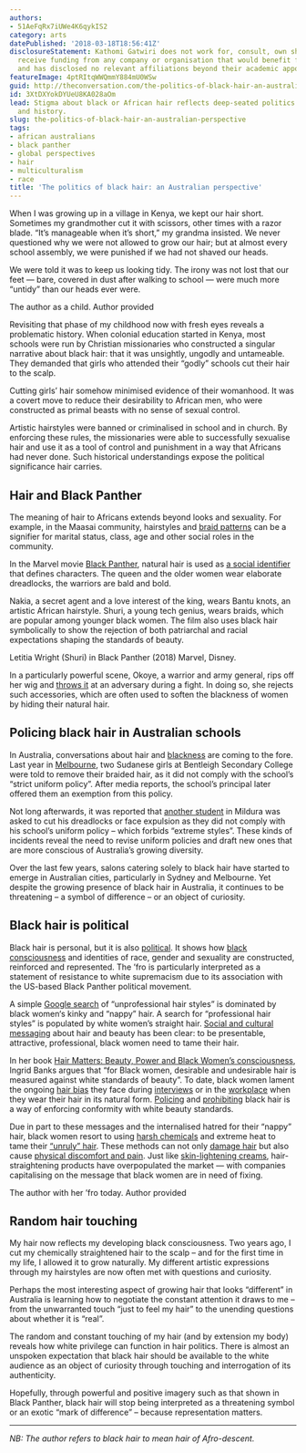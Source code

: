 ```yaml
---
authors:
- 51AeFqRx7iUWe4K6qykIS2
category: arts
datePublished: '2018-03-18T18:56:41Z'
disclosureStatement: Kathomi Gatwiri does not work for, consult, own shares in or
  receive funding from any company or organisation that would benefit from this article,
  and has disclosed no relevant affiliations beyond their academic appointment.
featureImage: 4ptRItqWWQmmY884mU0WSw
guid: http://theconversation.com/the-politics-of-black-hair-an-australian-perspective-93270
id: 3XtDXYokDYUeU8KA028aOm
lead: Stigma about black or African hair reflects deep-seated politics around race
  and history.
slug: the-politics-of-black-hair-an-australian-perspective
tags:
- african australians
- black panther
- global perspectives
- hair
- multiculturalism
- race
title: 'The politics of black hair: an Australian perspective'
---
```

When I was growing up in a village in Kenya, we kept our hair short. Sometimes my grandmother cut it with scissors, other times with a razor blade. “It’s manageable when it’s short,” my grandma insisted. We never questioned why we were not allowed to grow our hair; but at almost every school assembly, we were punished if we had not shaved our heads. 

We were told it was to keep us looking tidy. The irony was not lost that our feet — bare, covered in dust after walking to school — were much more “untidy” than our heads ever were.

[](https://images.theconversation.com/files/210414/original/file-20180314-113458-13oqthr.JPG?ixlib=rb-1.1.0&q=45&auto=format&w=1000&fit=clip) The author as a child. Author provided

Revisiting that phase of my childhood now with fresh eyes reveals a problematic history. When colonial education started in Kenya, most schools were run by Christian missionaries who constructed a singular narrative about black hair: that it was unsightly, ungodly and untameable. They demanded that girls who attended their “godly” schools cut their hair to the scalp. 

Cutting girls’ hair somehow minimised evidence of their womanhood. It was a covert move to reduce their desirability to African men, who were constructed as primal beasts with no sense of sexual control. 

Artistic hairstyles were banned or criminalised in school and in church. By enforcing these rules, the missionaries were able to successfully sexualise hair and use it as a tool of control and punishment in a way that Africans had never done. Such historical understandings expose the political significance hair carries.

## Hair and Black Panther

The meaning of hair to Africans extends beyond looks and sexuality. For example, in the Maasai community, hairstyles and [braid patterns](https://www.pinterest.com.au/pin/54324739228292625/) can be a signifier for marital status, class, age and other social roles in the community.

In the Marvel movie [Black Panther](https://www.huffingtonpost.com/entry/black-panther-hairstylist-black-hair_us_5a8c9323e4b03414379b2507), natural hair is used as [a social identifier](https://www.google.com.au/search?q=hair+in+the+black+panther+movie&sa=N&rlz=1C1GGRV_enAU751AU751&tbm=isch&tbo=u&source=univ&ved=0ahUKEwj0jt2Z297ZAhUDULwKHbJgBgQ4ChCwBAg0&biw=1517&bih=707) that defines characters. The queen and the older women wear elaborate dreadlocks, the warriors are bald and bold.

Nakia, a secret agent and a love interest of the king, wears Bantu knots, an artistic African hairstyle. Shuri, a young tech genius, wears braids, which are popular among younger black women. The film also uses black hair symbolically to show the rejection of both patriarchal and racial expectations shaping the standards of beauty.

[](https://images.theconversation.com/files/210443/original/file-20180315-113479-1whkmhq.jpg?ixlib=rb-1.1.0&q=45&auto=format&w=1000&fit=clip) Letitia Wright (Shuri) in Black Panther (2018) Marvel, Disney.

In a particularly powerful scene, Okoye, a warrior and army general, rips off her wig and [throws it](https://www.google.com.au/search?rlz=1C1GGRV_enAU751AU751&tbm=isch&q=okoye+throwing+wig&chips=q:okoye+throwing+wig,online_chips:gif&sa=X&ved=0ahUKEwiytN2PnN_ZAhXBa7wKHZ8bAaUQ4lYIKigC&biw=1500&bih=677&dpr=0.9#imgrc=XeEIFVKkTIhK2M:) at an adversary during a fight. In doing so, she rejects such accessories, which are often used to soften the blackness of women by hiding their natural hair.

## Policing black hair in Australian schools

In Australia, conversations about hair and [blackness](https://www.smh.com.au/entertainment/books/the-hate-race-review-maxine-beneba-clarkes-urgent-writing-is-unique-and-vital-20160715-gq6fsk.html) are coming to the fore. Last year in [Melbourne](https://www.theguardian.com/australia-news/2017/mar/31/melbourne-school-allows-black-students-to-keep-braids-after-furore), two Sudanese girls at Bentleigh Secondary College were told to remove their braided hair, as it did not comply with the school’s “strict uniform policy”. After media reports, the school’s principal later offered them an exemption from this policy.

Not long afterwards, it was reported that [another student](http://www.sunraysiadaily.com.au/story/4564334/mildura-student-kicked-out-of-st-josephs-college-after-refusing-to-cut-dreadlocks/) in Mildura was asked to cut his dreadlocks or face expulsion as they did not comply with his school’s uniform policy – which forbids “extreme styles”. These kinds of incidents reveal the need to revise uniform policies and draft new ones that are more conscious of Australia’s growing diversity. 

Over the last few years, salons catering solely to black hair have started to emerge in Australian cities, particularly in Sydney and Melbourne. Yet despite the growing presence of black hair in Australia, it continues to be threatening – a symbol of difference – or an object of curiosity. 

## Black hair is political

Black hair is personal, but it is also [political](https://www.theguardian.com/fashion/2015/oct/19/black-hair-why-its-time-to-stop-politicising-it). It shows how [black consciousness](http://www.jstor.org/stable/j.ctt9qg9td) and identities of race, gender and sexuality are constructed, reinforced and represented. The ’fro is particularly interpreted as a statement of resistance to white supremacism due to its association with the US-based Black Panther political movement. 

A simple [Google search](https://mic.com/articles/140092/if-you-google-unprofessional-hairstyles-for-work-these-are-the-problematic-results#.9yexBj82P) of “unprofessional hair styles” is dominated by black women‘s kinky and “nappy” hair. A search for “professional hair styles” is populated by white women’s straight hair. [Social and cultural messaging](https://books.google.co.za/books?id=TVrbAAAAQBAJ&printsec=frontcover&dq=kobena+mercer&hl=en&sa=X&redir_esc=y#v=onepage&q&f=true) about hair and beauty has been clear: to be presentable, attractive, professional, black women need to tame their hair. 

In her book [Hair Matters: Beauty, Power and Black Women’s consciousness](https://muse.jhu.edu/book/7771), Ingrid Banks argues that “for Black women, desirable and undesirable hair is measured against white standards of beauty”. To date, black women lament the ongoing [hair bias](https://www.teenvogue.com/story/black-women-natural-hair-bias-discrimination) they face during [interviews](https://www.forbes.com/sites/shenegotiates/2013/03/11/is-your-natural-hairstyle-preventing-you-from-getting-a-job-2/#45e5cf125646) or in the [workplace](http://www.bbc.com/news/uk-36279845) when they wear their hair in its natural form. [Policing](http://heinonline.org/HOL/Page?handle=hein.journals/djglp14&div=17&g_sent=1&casa_token=H9yb3i1sYPsAAAAA:bizPRofrAuhnIihLzOYdQN6PXLB5vzFjqWUTwjUKDK8YKrQwf7BZdQKmtV8JnEJQUXg5ObGblg&collection=journals) and [prohibiting](https://www.nytimes.com/2014/05/01/opinion/when-black-hair-is-against-the-rules.html?_r=0) black hair is a way of enforcing conformity with white beauty standards.

Due in part to these messages and the internalised hatred for their “nappy” hair, black women resort to using [harsh chemicals](https://wp.nyu.edu/steinhardt-appsych_opus/hair-alteration-practices-amongst-black-women-and-the-assumption-of-self-hatred/) and extreme heat to tame their [“unruly” hair](https://cornerstone.lib.mnsu.edu/cgi/viewcontent.cgi?article=1003&context=jur). These methods can not only [damage hair](http://www.finalcall.com/artman/publish/National_News_2/article_8598.shtml) but also cause [physical discomfort and pain](https://muse.jhu.edu/article/35472/summary). Just like [skin-lightening creams](https://www.marieclaire.com/beauty/a27678/skin-bleaching-epidemic-in-jamaica/), hair-straightening products have overpopulated the market — with companies capitalising on the message that black women are in need of fixing.

[](https://images.theconversation.com/files/210437/original/file-20180315-113485-25aq95.jpg?ixlib=rb-1.1.0&q=45&auto=format&w=1000&fit=clip) The author with her ’fro today. Author provided

## Random hair touching

My hair now reflects my developing black consciousness. Two years ago, I cut my chemically straightened hair to the scalp – and for the first time in my life, I allowed it to grow naturally. My different artistic expressions through my hairstyles are now often met with questions and curiosity. 

Perhaps the most interesting aspect of growing hair that looks “different” in Australia is learning how to negotiate the constant attention it draws to me – from the unwarranted touch “just to feel my hair” to the unending questions about whether it is “real”. 

The random and constant touching of my hair (and by extension my body) reveals how white privilege can function in hair politics. There is almost an unspoken expectation that black hair should be available to the white audience as an object of curiosity through touching and interrogation of its authenticity. 

Hopefully, through powerful and positive imagery such as that shown in Black Panther, black hair will stop being interpreted as a threatening symbol or an exotic “mark of difference” – because representation matters.

* * *

_NB: The author refers to black hair to mean hair of Afro-descent._